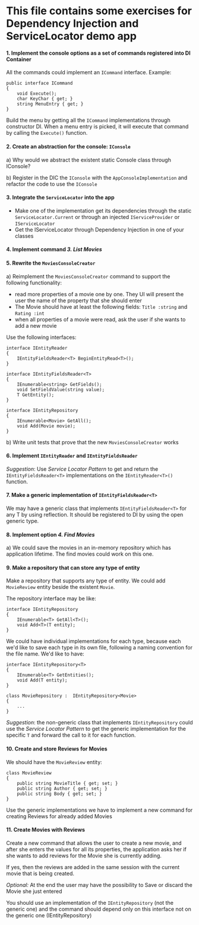 ﻿# This file contains some exercises for Dependency Injection and ServiceLocator demo app

#### 1. Implement the console options as a set of commands registered into DI Container

All the commands could implement an `ICommand` interface. Example:
```
public interface ICommand
{
    void Execute();
    char KeyChar { get; }
    string MenuEntry { get; }
}
```

Build the menu by getting all the `ICommand` implementations through constructor DI. When a menu entry is picked, it will execute that command by calling the `Execute()` function.

#### 2. Create an abstraction for the console: `IConsole`

a) Why would we abstract the existent static Console class through IConsole? 

b) Register in the DIC the `IConsole` with the `AppConsoleImplementation` and refactor the code to use the `IConsole`

#### 3. Integrate the `ServiceLocator` into the app

 - Make one of the implementation get its dependencies through the static `ServiceLocator.Current` or through an injected `IServiceProvider` or `IServiceLocator`
 - Get the IServiceLocator through Dependency Injection in one of your classes

#### 4. Implement command *3. List Movies*

#### 5. Rewrite the `MoviesConsoleCreator`

a) Reimplement the `MoviesConsoleCreator` command to support the following functionality:
 - read more properties of a movie one by one. They UI will present the user the name of the property that she should enter
 - The Movie should have at least the following fields: `Title :string` and `Rating :int`
 - when all properties of a movie were read, ask the user if she wants to add a new movie

Use the following interfaces:

```
interface IEntityReader
{
    IEntityFieldsReader<T> BeginEntityRead<T>();
}

interface IEntityFieldsReader<T>
{
    IEnumerable<string> GetFields();
    void SetFieldValue(string value);
    T GetEntity();
}

interface IEntityRepository
{
    IEnumerable<Movie> GetAll();
    void Add(Movie movie);
}
```

b) Write unit tests that prove that the new `MoviesConsoleCreator` works


#### 6. Implement `IEntityReader` and `IEntityFieldsReader`

*Suggestion*: Use *Service Locator Pattern* to get and return the `IEntityFieldsReader<T>` implementations on the `IEntityReader<T>()` function.

#### 7. Make a generic implementation of  `IEntityFieldsReader<T>`

We may have a generic class that implements `IEntityFieldsReader<T>` for any T by using reflection. It should be registered to DI by using the open generic type.


#### 8. Implement option *4. Find Movies*

a) We could save the movies in an in-memory repository which has application lifetime.
The find movies could work on this one.

#### 9. Make a repository that can store any type of entity

Make a repository that supports any type of entity. We could add `MovieReview` entity beside the existent `Movie`.

The repository interface may be like:

```
interface IEntityRepository
{
    IEnumerable<T> GetAll<T>();
    void Add<T>(T entity);
}
```

We could have individual implementations for each type, because each we'd like to save each type in its own file, following a naming convention for the file name. We'd like to have:

```
interface IEntityRepository<T>
{
    IEnumerable<T> GetEntities();
    void Add(T entity);
}

class MovieRepository :  IEntityRepository<Movie>
{
    ...
}
```

*Suggestion*: the non-generic class that implements `IEntityRepository` could use the *Service Locator Pattern* to get the generic implementation for the specific `T` and forward the call to it for each function.



#### 10. Create and store Reviews for Movies

We should have the `MovieReview` entity:

```
class MovieReview
{
    public string MovieTitle { get; set; }
    public string Author { get; set; }
    public string Body { get; set; }
}
```

Use the generic implementations we have to implement a new command for creating Reviews for already added Movies


#### 11. Create Movies with Reviews

Create a new command that allows the user to create a new movie, and after she enters the values for all its properties, the application asks her if she wants to add reviews for the Movie she is currently adding.

If yes, then the reviews are added in the same session with the current movie that is being created.

*Optional:* At the end the user may have the possibility to Save or discard the Movie she just entered

You should use an implementation of the `IEntityRepository` (not the generic one) and the command should depend only on this interface not on the generic one (IEntityRepository<T>)